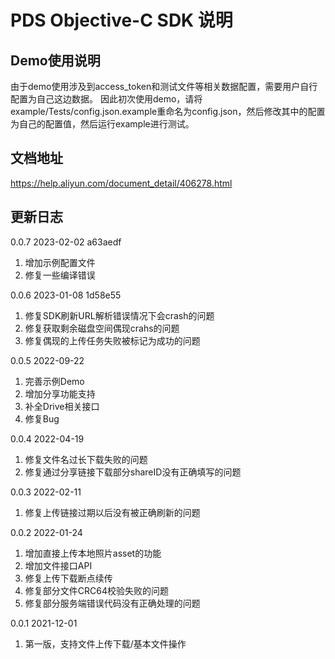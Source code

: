 # PDS Objective-C SDK 说明

## Demo使用说明
由于demo使用涉及到access_token和测试文件等相关数据配置，需要用户自行配置为自己这边数据。
因此初次使用demo，请将example/Tests/config.json.example重命名为config.json，然后修改其中的配置为自己的配置值，然后运行example进行测试。

## 文档地址
https://help.aliyun.com/document_detail/406278.html

## 更新日志
0.0.7 2023-02-02 a63aedf
1. 增加示例配置文件
2.  修复一些编译错误

0.0.6 2023-01-08 1d58e55
1. 修复SDK刷新URL解析错误情况下会crash的问题
2. 修复获取剩余磁盘空间偶现crahs的问题
3. 修复偶现的上传任务失败被标记为成功的问题

0.0.5 2022-09-22
1. 完善示例Demo
2. 增加分享功能支持
3. 补全Drive相关接口
5. 修复Bug

0.0.4 2022-04-19
1. 修复文件名过长下载失败的问题
2. 修复通过分享链接下载部分shareID没有正确填写的问题

0.0.3 2022-02-11
1. 修复上传链接过期以后没有被正确刷新的问题

0.0.2 2022-01-24
1. 增加直接上传本地照片asset的功能
2. 增加文件接口API
3. 修复上传下载断点续传
4. 修复部分文件CRC64校验失败的问题
5. 修复部分服务端错误代码没有正确处理的问题

0.0.1 2021-12-01
1. 第一版，支持文件上传下载/基本文件操作